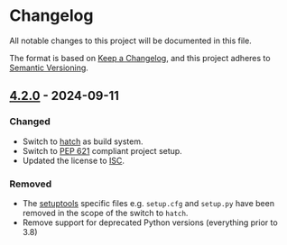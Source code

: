 # Changelog
All notable changes to this project will be documented in this file.

The format is based on [Keep a Changelog](https://keepachangelog.com/en/1.0.0/),
and this project adheres to [Semantic Versioning](https://semver.org/spec/v2.0.0.html).

## [4.2.0] - 2024-09-11
### Changed
- Switch to [hatch](https://hatch.pypa.io) as build system.
- Switch to [PEP 621](https://peps.python.org/pep-0621/) compliant project setup.
- Updated the license to [ISC](https://en.wikipedia.org/wiki/ISC_license).

### Removed
- The [setuptools](https://setuptools.pypa.io) specific files e.g. `setup.cfg` and `setup.py` have
  been removed in the scope of the switch to `hatch`.
- Remove support for deprecated Python versions (everything prior to 3.8)


[4.2.0]: https://github.com/mongomock/mongomock/compare/4.1.3...4.2.0
